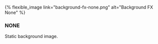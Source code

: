 ---
---

{% flexible_image link="background-fx-none.png" alt="Background FX None" %}

### NONE
Static background image.
